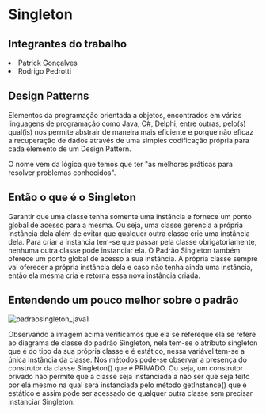 <h1>Singleton</h1>

<h2>Integrantes do trabalho</h2>
<td><li>Patrick Gonçalves</li>
  <li>Rodrigo Pedrotti</li></td>

<h2><b>Design Patterns</b></h2>
<p>Elementos da programação orientada a objetos, encontrados em várias linguagens de programação como Java, C#, Delphi, 
entre outras, pelo(s) qual(is) nos permite abstrair de maneira mais eficiente e porque não eficaz a recuperação de dados 
através de uma simples codificação própria para cada elemento de um Design Pattern.</p>

<p>O nome vem da lógica que temos que ter "as melhores práticas para resolver problemas conhecidos".</p>

<h2><b>Então o que é o Singleton </b></h2>
<p>Garantir que uma classe tenha somente uma instância e fornece um ponto global de acesso para a mesma.
Ou seja, uma classe gerencia a própria instância dela além de evitar que qualquer outra classe crie uma instância dela. 
Para criar a instancia tem-se que passar pela classe obrigatoriamente, nenhuma outra classe pode instanciar ela. 
O Padrão Singleton também oferece um ponto global de acesso a sua instância. A própria classe sempre vai oferecer a 
própria instância dela e caso não tenha ainda uma instância, então ela mesma cria e retorna essa nova instância criada.</p>

<h2><b>Entendendo um pouco melhor sobre o padrão</b></h2>

![padraosingleton_java1](https://user-images.githubusercontent.com/34414598/48813997-52483380-ed20-11e8-9f33-f0065e73e4f0.jpg)

<p>Observando a imagem acima verificamos que ela se refereque ela se refere ao diagrama de classe do padrão Singleton, nela tem-se o atributo singleton que é do tipo da sua própria classe e é estático, nessa variável tem-se a única instância da classe. Nos métodos pode-se observar a presença do construtor da classe Singleton() que é PRIVADO. Ou seja, um construtor privado não permite que a classe seja instanciada a não ser que seja feito por ela mesmo na qual será instanciada pelo método getInstance() que é estático e assim pode ser acessado de qualquer outra classe sem precisar instanciar Singleton.</p>

